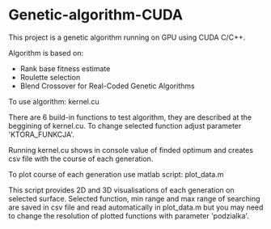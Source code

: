 # Genetic-algorithm-CUDA
This project is a genetic algorithm running on GPU using CUDA C/C++.

Algorithm is based on:
- Rank base fitness estimate
- Roulette selection
- Blend Crossover for Real-Coded Genetic Algorithms

To use algorithm:
  kernel.cu

There are 6 build-in functions to test algorithm, they are described at the beggining of kernel.cu. To change selected function adjust parameter 'KTORA_FUNKCJA'.

Running kernel.cu shows in console value of finded optimum and creates csv file with the course of each generation.

To plot course of each generation use matlab script:
  plot_data.m
  
This script provides 2D and 3D visualisations of each generation on selected surface.
Selected function, min range and max range of searching are saved in csv file and read automatically in plot_data.m but you may need to change the resolution of plotted functions with parameter 'podzialka'.
 
